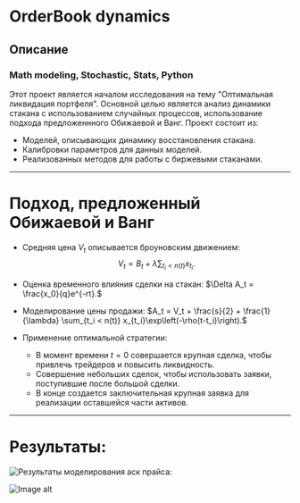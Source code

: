 # OrderBook dynamics
## Описание
### Math modeling, Stochastic, Stats, Python

Этот проект является началом исследования на тему "Оптимальная ликвидация портфеля". Основной целью является анализ динамики стакана с использованием случайных процессов, использование подхода предложеннного Обижаевой и Ванг. Проект состоит из:
- Моделей, описывающих динамику восстановления стакана.
- Калибровки параметров для данных моделей.
- Реализованных методов для работы с биржевыми стаканами.
  
---

# Подход, предложенный Обижаевой и Ванг

- Средняя цена $V_t$ описывается броуновским движением:
  $$V_t = B_t + \lambda\sum_{t_i < n(t)}x_{t_i}.$$

- Оценка временного влияния сделки на стакан:
  $\Delta A_t = \frac{x_0}{q}e^{-rt}.$

- Моделирование цены продажи:
  $A_t = V_t + \frac{s}{2} + \frac{1}{\lambda} \sum_{t_i < n(t)} x_{t_i}\exp\left(-\rho(t-t_i)\right).$

- Применение оптимальной стратегии:
  - В момент времени $t = 0$ совершается крупная сделка, чтобы привлечь трейдеров и повысить ликвидность.
  - Совершение небольших сделок, чтобы использовать заявки, поступившие после большой сделки.
  - В конце создается заключительная крупная заявка для реализации оставшейся части активов.
---
# Результаты:
![Результаты моделирования аск прайса:](https://github.com/jon/coolproject/raw/master/image/image.png)

![Image alt](https://github.com/{username}/{repository}/raw/{branch}/{path}/image.png)
